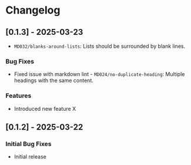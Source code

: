 # Changelog

## [0.1.3] - 2025-03-23

* `MD032/blanks-around-lists`: Lists should be surrounded by blank lines.

### Bug Fixes

* Fixed issue with markdown lint - `MD024/no-duplicate-heading`: Multiple headings with the same content.

### Features

* Introduced new feature X

## [0.1.2] - 2025-03-22

### Initial Bug Fixes

* Initial release
